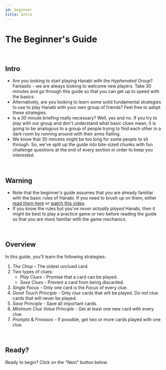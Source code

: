 ```yaml
---
id: beginner
title: Intro
---
```


# The Beginner's Guide

<br />

## Intro

- Are you looking to start playing Hanabi with the *Hyphenated Group*? Fantastic - we are always looking to welcome new players. Take 30 minutes and go through this guide so that you can get up to speed with the basics.
- Alternatively, are you looking to learn some solid fundamental strategies to use to play Hanabi with your own group of friends? Feel free to adopt these strategies.
- Is a 30 minute briefing really necessary? Well, yes and no. If you try to play with our group and don't understand what basic clues mean, it is going to be analogous to a group of people trying to find each other in a dark room by running around with their arms flailing.
- We know that 30 minutes might be too long for some people to sit through. So, we've split up the guide into bite-sized chunks with fun challenge questions at the end of every section in order to keep you interested.

<br />

## Warning

- Note that the beginner's guide assumes that you are already familiar with the basic rules of Hanabi. If you need to brush up on them, either [read them here](https://github.com/Zamiell/hanabi-live/blob/master/docs/RULES.md) or [watch this video](https://www.youtube.com/watch?v=VrFCekQb4nY).
- If you know the rules but you've *never actually played* Hanabi, then it might be best to play a practice game or two before reading the guide so that you are more familiar with the game mechanics.

<br />

## Overview

In this guide, you'll learn the following strategies:

1. *The Chop* - The oldest unclued card.
1. Two types of clues:
    - *Play Clues* - Promise that a card can be played.
    - *Save Clues* - Prevent a card from being discarded.
1. *Single Focus* - Only one card is the *Focus* of every clue.
1. *Good Touch Principle* - Only clue cards that will be played. Do not clue cards that will never be played.
1. *Save Principle* - Save all important cards.
1. *Minimum Clue Value Principle* - Get at least one new card with every clue.
1. *Prompts* & *Finesses* - If possible, get two or more cards played with one clue.

<br />

## Ready?

Ready to begin? Click on the "Next" button below.
